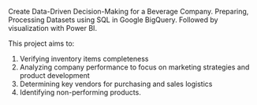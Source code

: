 Create Data-Driven Decision-Making for a Beverage Company. Preparing, Processing Datasets using SQL in Google BigQuery. Followed by visualization with Power BI. 

This project aims to:
1. Verifying inventory items completeness
2. Analyzing company performance to focus on marketing strategies and product development
3. Determining key vendors for purchasing and sales logistics
4. Identifying non-performing products.
